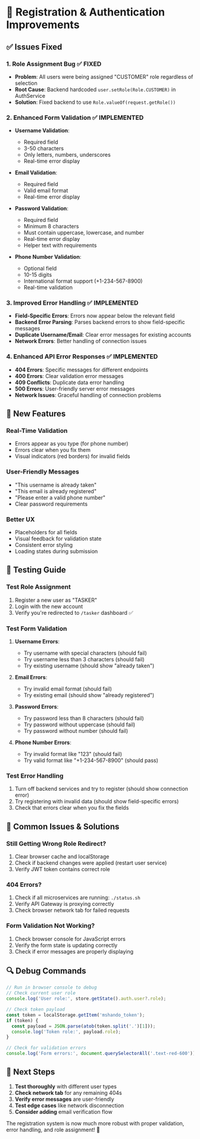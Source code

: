 # 🔧 Registration & Authentication Improvements

## ✅ **Issues Fixed**

### 1. **Role Assignment Bug** ✅ FIXED
- **Problem**: All users were being assigned "CUSTOMER" role regardless of selection
- **Root Cause**: Backend hardcoded `user.setRole(Role.CUSTOMER)` in AuthService
- **Solution**: Fixed backend to use `Role.valueOf(request.getRole())`

### 2. **Enhanced Form Validation** ✅ IMPLEMENTED
- **Username Validation**: 
  - Required field
  - 3-50 characters
  - Only letters, numbers, underscores
  - Real-time error display
  
- **Email Validation**:
  - Required field
  - Valid email format
  - Real-time error display
  
- **Password Validation**:
  - Required field
  - Minimum 8 characters
  - Must contain uppercase, lowercase, and number
  - Real-time error display
  - Helper text with requirements
  
- **Phone Number Validation**:
  - Optional field
  - 10-15 digits
  - International format support (+1-234-567-8900)
  - Real-time validation

### 3. **Improved Error Handling** ✅ IMPLEMENTED
- **Field-Specific Errors**: Errors now appear below the relevant field
- **Backend Error Parsing**: Parses backend errors to show field-specific messages
- **Duplicate Username/Email**: Clear error messages for existing accounts
- **Network Errors**: Better handling of connection issues

### 4. **Enhanced API Error Responses** ✅ IMPLEMENTED
- **404 Errors**: Specific messages for different endpoints
- **400 Errors**: Clear validation error messages
- **409 Conflicts**: Duplicate data error handling
- **500 Errors**: User-friendly server error messages
- **Network Issues**: Graceful handling of connection problems

## 🎯 **New Features**

### **Real-Time Validation**
- Errors appear as you type (for phone number)
- Errors clear when you fix them
- Visual indicators (red borders) for invalid fields

### **User-Friendly Messages**
- "This username is already taken"
- "This email is already registered"
- "Please enter a valid phone number"
- Clear password requirements

### **Better UX**
- Placeholders for all fields
- Visual feedback for validation state
- Consistent error styling
- Loading states during submission

## 🧪 **Testing Guide**

### **Test Role Assignment**
1. Register a new user as "TASKER"
2. Login with the new account
3. Verify you're redirected to `/tasker` dashboard ✅

### **Test Form Validation**
1. **Username Errors**:
   - Try username with special characters (should fail)
   - Try username less than 3 characters (should fail)
   - Try existing username (should show "already taken")

2. **Email Errors**:
   - Try invalid email format (should fail)
   - Try existing email (should show "already registered")

3. **Password Errors**:
   - Try password less than 8 characters (should fail)
   - Try password without uppercase (should fail)
   - Try password without number (should fail)

4. **Phone Number Errors**:
   - Try invalid format like "123" (should fail)
   - Try valid format like "+1-234-567-8900" (should pass)

### **Test Error Handling**
1. Turn off backend services and try to register (should show connection error)
2. Try registering with invalid data (should show field-specific errors)
3. Check that errors clear when you fix the fields

## 🐛 **Common Issues & Solutions**

### **Still Getting Wrong Role Redirect?**
1. Clear browser cache and localStorage
2. Check if backend changes were applied (restart user service)
3. Verify JWT token contains correct role

### **404 Errors?**
1. Check if all microservices are running: `./status.sh`
2. Verify API Gateway is proxying correctly
3. Check browser network tab for failed requests

### **Form Validation Not Working?**
1. Check browser console for JavaScript errors
2. Verify the form state is updating correctly
3. Check if error messages are properly displaying

## 🔍 **Debug Commands**

```javascript
// Run in browser console to debug
// Check current user role
console.log('User role:', store.getState().auth.user?.role);

// Check token payload
const token = localStorage.getItem('mshando_token');
if (token) {
  const payload = JSON.parse(atob(token.split('.')[1]));
  console.log('Token role:', payload.role);
}

// Check for validation errors
console.log('Form errors:', document.querySelectorAll('.text-red-600'));
```

## 📝 **Next Steps**

1. **Test thoroughly** with different user types
2. **Check network tab** for any remaining 404s
3. **Verify error messages** are user-friendly
4. **Test edge cases** like network disconnection
5. **Consider adding** email verification flow

The registration system is now much more robust with proper validation, error handling, and role assignment! 🎉
